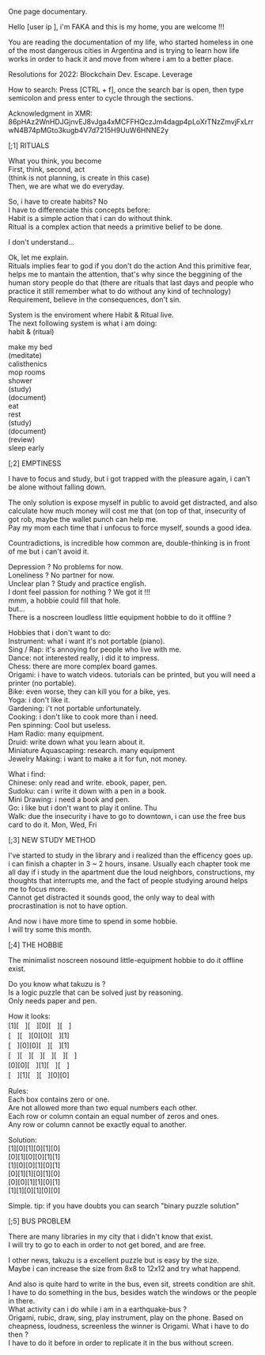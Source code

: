 One page documentary.  
  
Hello [user ip ], i'm FAKA and this is my home, you are welcome !!!

You are reading the documentation of my life, who started homeless in one of the most dangerous cities in Argentina and is trying to learn how life works in order to hack it and move from where i am to a better place.  

Resolutions for 2022: Blockchain Dev. Escape. Leverage  

How to search: Press [CTRL + f], once the search bar is open, then type semicolon and press enter to cycle through the sections.  

Acknowledgment in XMR:  
86pHAz2WnHDJGjnvEJ8vJga4xMCFFHQczJm4dagp4pLoXrTNzZmvjFxLrrwN4B74pMGto3kugb4V7d7215H9UuW6HNNE2y  

[;1] RITUALS  

What you think, you become  
First, think, second, act  
(think is not planning, is create in this case)  
Then, we are what we do everyday.  

So, i have to create habits? No  
I have to differenciate this concepts before:  
Habit is a simple action that i can do without think.  
Ritual is a complex action that needs a primitive belief to be done.  

I don't understand...  

Ok, let me explain.  
Rituals implies fear to god if you don't do the action And this primitive fear, helps me to mantain the attention, that's why since the beggining of the human story people do that (there are rituals that last days and people who practice it still remember what to do without any kind of technology)  
Requirement, believe in the consequences, don't sin.  

System is the enviroment where Habit & Ritual live.  
The next following system is what i am doing:  
habit & (ritual)  

make my bed  
(meditate)  
calisthenics  
mop rooms  
shower  
(study)  
(document)  
eat  
rest  
(study)  
(document)  
(review)  
sleep early  

[;2] EMPTINESS

I have to focus and study, but i got trapped with the pleasure again, i can't be alone without falling down.  

The only solution is expose myself in public to avoid get distracted, and also calculate how much money will cost me that (on top of that, insecurity of got rob, maybe the wallet punch can help me.  
Pay my mom each time that i unfocus to force myself, sounds a good idea.  

Countradictions, is incredible how common are, double-thinking is in front of me but i can't avoid it.  

Depression ? No problems for now.  
Loneliness ? No partner for now.  
Unclear plan ? Study and practice english.  
I dont feel passion for nothing ? We got it !!!  
mmm, a hobbie could fill that hole.  
but...  
There is a noscreen loudless little equipment hobbie to do it offline ?  

Hobbies that i don't want to do:  
Instrument: what i want it's not portable (piano).  
Sing / Rap: it's annoying for people who live with me.  
Dance: not interested really, i did it to impress.  
Chess: there are more complex board games.  
Origami: i have to watch videos. tutorials can be printed, but you will need a printer (no portable).  
Bike: even worse, they can kill you for a bike, yes.  
Yoga: i don't like it.  
Gardening: i't not portable unfortunately.  
Cooking: i don't like to cook more than i need.  
Pen spinning: Cool but useless.  
Ham Radio: many equipment.  
Druid: write down what you learn about it.  
Miniature Aquascaping: research. many equipment  
Jewelry Making: i want to make a it for fun, not money.  

What i find:  
Chinese: only read and write. ebook, paper, pen.  
Sudoku: can i write it down with a pen in a book.  
Mini Drawing: i need a book and pen.  
Go: i like but i don't want to play it online. Thu  
Walk: due the insecurity i have to go to downtown, i can use the free bus card to do it. Mon, Wed, Fri  


[;3] NEW STUDY METHOD

I've started to study in the library and i realized than the efficency goes up.  
i can finish a chapter in 3 ~ 2 hours, insane. Usually each chapter took me all day if i study in the apartment due the loud neighbors, constructions, my thoughts that interrupts me, and the fact of people studying around helps me to focus more.  
Cannot get distracted it sounds good, the only way to deal with procrastination is not to have option.  

And now i have more time to spend in some hobbie.  
I will try some this month.  

[;4] THE HOBBIE

The minimalist noscreen nosound little-equipment hobbie to do it offline exist.  

Do you know what takuzu is ?  
Is a logic puzzle that can be solved just by reasoning.  
Only needs paper and pen.  

How it looks:  
[1][ㅤ][ㅤ][0][ㅤ][ㅤ]  
[ㅤ][ㅤ][0][0][ㅤ][1]  
[ㅤ][0][0][ㅤ][ㅤ][1]  
[ㅤ][ㅤ][ㅤ][ㅤ][ㅤ][ㅤ]  
[0][0][ㅤ][1][ㅤ][ㅤ]  
[ㅤ][1][ㅤ][ㅤ][0][0]  

Rules:  
Each box contains zero or one.  
Are not allowed more than two equal numbers each other.  
Each row or column contain an equal number of zeros and ones.  
Any row or column cannot be exactly equal to another.  

Solution:  
[1][0][1][0][1][0]  
[0][1][0][0][1][1]  
[1][0][0][1][0][1]  
[0][1][1][0][1][0]  
[0][0][1][1][0][1]  
[1][1][0][1][0][0]  

Simple.
tip: if you have doubts you can search "binary puzzle solution"  

[;5] BUS PROBLEM

There are many libraries in my city that i didn't know that exist.  
I will try to go to each in order to not get bored, and are free.  

I other news, takuzu is a excellent puzzle but is easy by the size.  
Maybe i can increase the size from 8x8 to 12x12 and try what happend.  

And also is quite hard to write in the bus, even sit, streets condition are shit.  
I have to do something in the bus, besides watch the windows or the people in there.  
What activity can i do while i am in a earthquake-bus ?  
Origami, rubic, draw, sing, play instrument, play on the phone. 
Based on cheapness, loudness, screenless the winner is Origami.
What i have to do then ?  
I have to do it before in order to replicate it in the bus without screen.  

